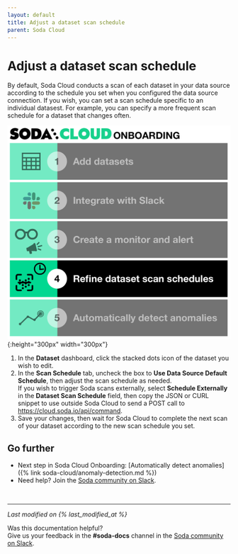 ```yaml
---
layout: default
title: Adjust a dataset scan schedule
parent: Soda Cloud
---
```


# Adjust a dataset scan schedule 

By default, Soda Cloud conducts a scan of each dataset in your data source according to the schedule you set when you configured the data source connection. If you wish, you can set a scan schedule specific to an individual datasest. For example, you can specify a more frequent scan schedule for a dataset that changes often.

![onboarding-scan-schedules](/assets/images/onboarding-scan-schedules.png){:height="300px" width="300px"}
 
1. In the **Dataset** dashboard, click the stacked dots icon of the dataset you wish to edit. 
2. In the **Scan Schedule** tab, uncheck the box to **Use Data Source Default Schedule**, then adjust the scan schedule as needed.  <br > If you wish to trigger Soda scans externally, select **Schedule Externally** in the **Dataset Scan Schedule** field, then copy the JSON or CURL snippet to use outside Soda Cloud to send a POST call to https://cloud.soda.io/api/command. 
3. Save your changes, then wait for Soda Cloud to complete the next scan of your dataset according to the new scan schedule you set.


## Go further

* Next step in Soda Cloud Onboarding: [Automatically detect anomalies]({% link soda-cloud/anomaly-detection.md %})
* Need help? Join the <a href="http://community.soda.io/slack" target="_blank"> Soda community on Slack</a>.
<br />

---
*Last modified on {% last_modified_at %}*

Was this documentation helpful? <br /> Give us your feedback in the **#soda-docs** channel in the <a href="http://community.soda.io/slack" target="_blank"> Soda community on Slack</a>.